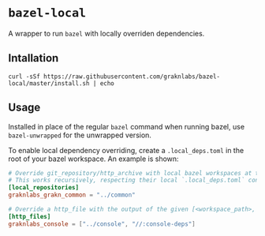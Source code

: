 # `bazel-local`

A wrapper to run `bazel` with locally overriden dependencies.

## Intallation

`curl -sSf https://raw.githubusercontent.com/graknlabs/bazel-local/master/install.sh | echo`

## Usage

Installed in place of the regular `bazel` command when running bazel, use `bazel-unwrapped` for the unwrapped version.

To enable local dependency overriding, create a `.local_deps.toml` in the root of your bazel workspace. An example is shown:

```toml
# Override git_repository/http_archive with local bazel workspaces at the given directory.
# This works recursively, respecting their local `.local_deps.toml` configuration.
[local_repositories]
graknlabs_grakn_common = "../common"

# Override a http_file with the output of the given [<workspace_path>, <target>]
[http_files]
graknlabs_console = ["../console", "//:console-deps"]
```